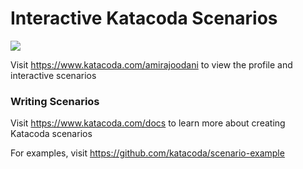 # Interactive Katacoda Scenarios

[![](http://shields.katacoda.com/katacoda/amirajoodani/count.svg)](https://www.katacoda.com/amirajoodani "Get your profile on Katacoda.com")

Visit https://www.katacoda.com/amirajoodani to view the profile and interactive scenarios

### Writing Scenarios
Visit https://www.katacoda.com/docs to learn more about creating Katacoda scenarios

For examples, visit https://github.com/katacoda/scenario-example
